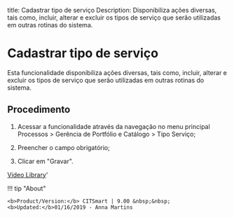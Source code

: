 title: Cadastrar tipo de serviço
Description: Disponibiliza ações diversas, tais como, incluir, alterar e excluir os tipos de serviço que serão utilizadas em outras rotinas do sistema.
# Cadastrar tipo de serviço

Esta funcionalidade disponibiliza ações diversas, tais como, incluir, alterar e
excluir os tipos de serviço que serão utilizadas em outras rotinas do sistema.

Procedimento
----------------

1.  Acessar a funcionalidade através da navegação no menu principal Processos \>
    Gerência de Portfólio e Catálogo \> Tipo Serviço;

2.  Preencher o campo obrigatório;

3.  Clicar em "Gravar".


<i class='fa fa-youtube-play  fa-2x' style='color:#97ce17;vertical-align: middle;'> </i> [Video Library](https://www.youtube.com/playlist?list=PLB5qK2uzf2RPUBXWp7r7A0YUQY07qkSrO)'

!!! tip "About"

    <b>Product/Version:</b> CITSmart | 9.00 &nbsp;&nbsp;
    <b>Updated:</b>01/16/2019 - Anna Martins
